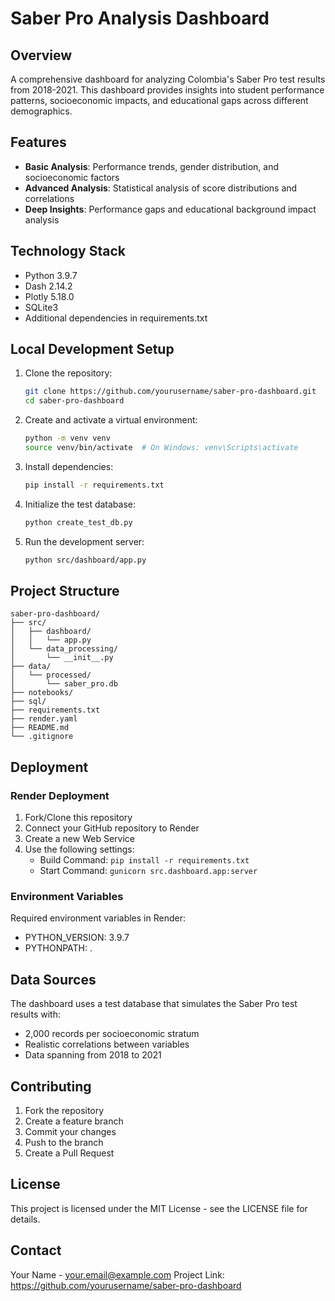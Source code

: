 # Saber Pro Analysis Dashboard

## Overview
A comprehensive dashboard for analyzing Colombia's Saber Pro test results from 2018-2021. This dashboard provides insights into student performance patterns, socioeconomic impacts, and educational gaps across different demographics.

## Features
- **Basic Analysis**: Performance trends, gender distribution, and socioeconomic factors
- **Advanced Analysis**: Statistical analysis of score distributions and correlations
- **Deep Insights**: Performance gaps and educational background impact analysis

## Technology Stack
- Python 3.9.7
- Dash 2.14.2
- Plotly 5.18.0
- SQLite3
- Additional dependencies in requirements.txt

## Local Development Setup
1. Clone the repository:
   ```bash
   git clone https://github.com/yourusername/saber-pro-dashboard.git
   cd saber-pro-dashboard
   ```

2. Create and activate a virtual environment:
   ```bash
   python -m venv venv
   source venv/bin/activate  # On Windows: venv\Scripts\activate
   ```

3. Install dependencies:
   ```bash
   pip install -r requirements.txt
   ```

4. Initialize the test database:
   ```bash
   python create_test_db.py
   ```

5. Run the development server:
   ```bash
   python src/dashboard/app.py
   ```

## Project Structure
```
saber-pro-dashboard/
├── src/
│   ├── dashboard/
│   │   └── app.py
│   └── data_processing/
│       └── __init__.py
├── data/
│   └── processed/
│       └── saber_pro.db
├── notebooks/
├── sql/
├── requirements.txt
├── render.yaml
├── README.md
└── .gitignore
```

## Deployment
### Render Deployment
1. Fork/Clone this repository
2. Connect your GitHub repository to Render
3. Create a new Web Service
4. Use the following settings:
   - Build Command: `pip install -r requirements.txt`
   - Start Command: `gunicorn src.dashboard.app:server`

### Environment Variables
Required environment variables in Render:
- PYTHON_VERSION: 3.9.7
- PYTHONPATH: .

## Data Sources
The dashboard uses a test database that simulates the Saber Pro test results with:
- 2,000 records per socioeconomic stratum
- Realistic correlations between variables
- Data spanning from 2018 to 2021

## Contributing
1. Fork the repository
2. Create a feature branch
3. Commit your changes
4. Push to the branch
5. Create a Pull Request

## License
This project is licensed under the MIT License - see the LICENSE file for details.

## Contact
Your Name - your.email@example.com
Project Link: https://github.com/yourusername/saber-pro-dashboard 